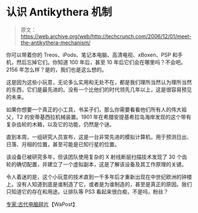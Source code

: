 # 认识 Antikythera 机制

> 原文：<https://web.archive.org/web/http://techcrunch.com/2006/12/01/meet-the-antikythera-mechanism/>

你可以带着你的 Treos、iPods、笔记本电脑、高清电视、xBoxen、PSP 和手机，然后忘掉它们。你知道 100 年后，甚至 10 年后它们会在哪里吗？不会吧。2156 年怎么样？是的，我们也是这么想的。

这是因为这些小玩意，无论多么实用和无处不在，都是我们理所当然认为理所当然的东西，它们是最先进的。没有一个比他们的时代领先几年以上，这是很容易预见的未来。

如果你想要一个真正的小工具，书呆子们，那么你需要看看他们所有人的伟大祖父，T2 的安蒂基西拉机械装置。1901 年在希腊安提基希拉岛海岸发现的这个带有复杂齿轮的木箱，以及它的功能，仍然是个谜。

直到本周，一组研究人员宣布，这是一台非常先进的模拟计算机，用于预测日出、日落、月相的位置，甚至可能是已知行星的位置。

该设备已被研究多年，但该团队使用复杂的 X 射线断层扫描技术发现了 30 个齿轮的确切配置，并建立了一个虚拟副本，这是了解该设备及其工作原理的关键。

令人着迷的是，这个小玩意的技术直到一千多年后才重新出现在中世纪欧洲的钟楼上。没有人知道到底是谁制造了它，或者是为谁制造的，甚至是真正的原因。我们只知道它的存在和用途。让排队等 PS3 看起来很白痴，不是吗，粉丝？

[专家:古代电脑碎片](https://web.archive.org/web/20161012015046/http://www.washingtonpost.com/wp-dyn/content/article/2006/11/30/AR2006113001303.html)【WaPost】